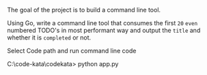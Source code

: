 
The goal of the project is to build a command line tool. 

Using Go, write a command line tool that consumes the first `20` `even` numbered TODO's in most performant way and output the `title` and whether it is `completed` or not.

Select Code path and run command line code


C:\code-kata\codekata> python app.py
